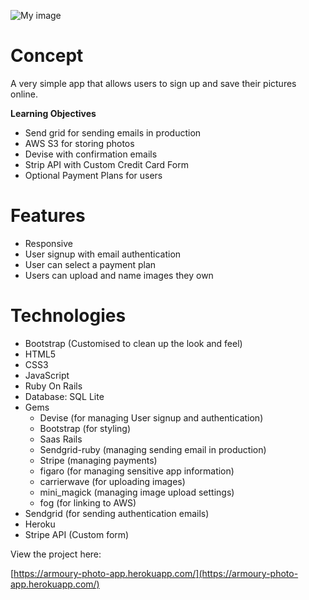 ![My image](http://mrgrillet.com/wp-content/uploads/2018/03/photo-app.png)

# **Concept**

A very simple app that allows users to sign up and save their pictures online. 

**Learning Objectives**

* Send grid for sending emails in production
* AWS S3 for storing photos
* Devise with confirmation emails
* Strip API with Custom Credit Card Form
* Optional Payment Plans for users

# **Features**

* Responsive
* User signup with email authentication
* User can select a payment plan
* Users can upload and name images they own

# **Technologies**

* Bootstrap (Customised to clean up the look and feel)
* HTML5
* CSS3
* JavaScript
* Ruby On Rails
* Database: SQL Lite
* Gems
  * Devise (for managing User signup and authentication)
  * Bootstrap (for styling)
  * Saas Rails
  * Sendgrid-ruby (managing sending email in production)
  * Stripe (managing payments)
  * figaro (for managing sensitive app information)
  * carrierwave (for uploading images)
  * mini_magick (managing image upload settings)
  * fog (for linking to AWS)
* Sendgrid (for sending authentication emails)
* Heroku
* Stripe API (Custom form)

View the project here:

[https://armoury-photo-app.herokuapp.com/](https://armoury-photo-app.herokuapp.com/)